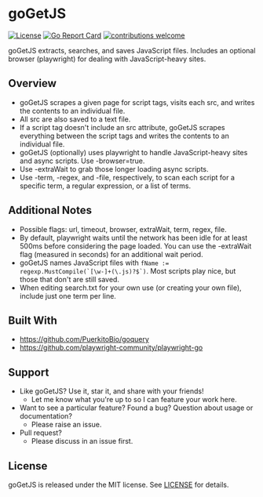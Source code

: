 # goGetJS
[![License](https://img.shields.io/badge/License-MIT-blue.svg)](http://opensource.org/licenses/MIT)
[![Go Report Card](https://goreportcard.com/badge/github.com/davemolk/goGetJS)](https://goreportcard.com/report/github.com/davemolk/goGetJS)
[![contributions welcome](https://img.shields.io/badge/contributions-welcome-brightgreen.svg?style=flat)](https://github.com/davemolk/goGetJS/issues)

goGetJS extracts, searches, and saves JavaScript files. Includes an optional browser (playwright) for dealing with JavaScript-heavy sites.

## Overview
* goGetJS scrapes a given page for script tags, visits each src, and writes the contents to an individual file.
* All src are also saved to a text file.
* If a script tag doesn't include an src attribute, goGetJS scrapes everything between the script tags and writes the contents to an individual file.
* goGetJS (optionally) uses playwright to handle JavaScript-heavy sites and async scripts. Use -browser=true.
* Use -extraWait to grab those longer loading async scripts.
* Use -term, -regex, and -file, respectively, to scan each script for a specific term, a regular expression, or a list of terms.

## Additional Notes
* Possible flags: url, timeout, browser, extraWait, term, regex, file.
* By default, playwright waits until the network has been idle for at least 500ms before considering the page loaded. You can use the -extraWait flag (measured in seconds) for an additional wait period.
* goGetJS names JavaScript files with ```fName := regexp.MustCompile(`[\w-]+(\.js)?$`)```. Most scripts play nice, but those that don't are still saved.
* When editing search.txt for your own use (or creating your own file), include just one term per line.

## Built With
* https://github.com/PuerkitoBio/goquery
* https://github.com/playwright-community/playwright-go

## Support
* Like goGetJS? Use it, star it, and share with your friends!
    - Let me know what you're up to so I can feature your work here.
* Want to see a particular feature? Found a bug? Question about usage or documentation?
    - Please raise an issue.
* Pull request?
    - Please discuss in an issue first. 

## License
goGetJS is released under the MIT license. See [LICENSE](LICENSE) for details.